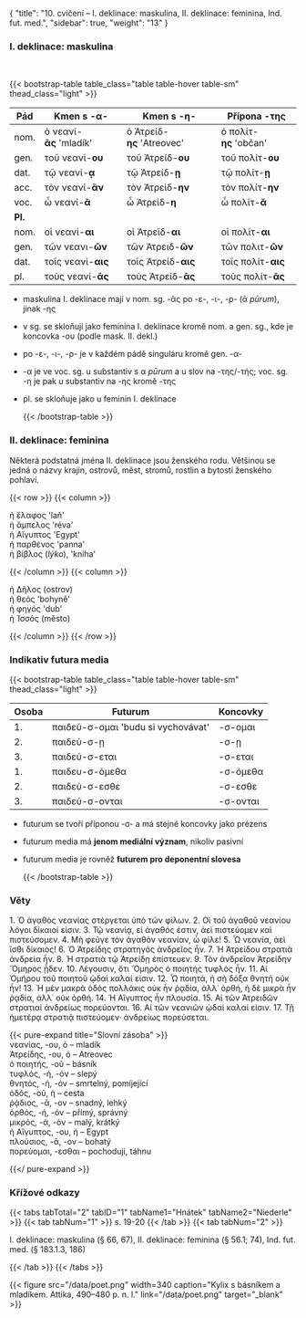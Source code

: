 {
"title": "10. cvičení – I. deklinace: maskulina, II. deklinace: feminina, Ind. fut. med.",
    "sidebar": true,
    "weight": "13"
}

### I. deklinace: maskulina

</br>

{{< bootstrap-table table_class="table table-hover table-sm" thead_class="light" >}}

| Pád     | Kmen s -α-              | Kmen s -η-                 | Přípona -της           |
| ------- | ----------------------- | -------------------------- | ---------------------- |
| nom.    | ὁ νεανί-**ᾱς** 'mladík' | ὁ Ἀτρείδ-**ης** 'Atreovec' | ὁ πολίτ-**ης** 'občan' |
| gen.    | τοῦ νεανί-**ου**        | τοῦ Ἀτρείδ-**ου**          | τοῦ πολίτ-**ου**       |
| dat.    | τῷ νεανί-**ᾳ**          | τῷ Ἀτρείδ-**ῃ**            | τῷ πολίτ-**ῃ**         |
| acc.    | τὸν νεανί-**ᾱν**        | τὸν Ἀτρείδ-**ην**          | τὸν πολίτ-**ην**       |
| voc.    | ὦ νεανί-**ᾱ**           | ὦ Ἀτρείδ-**η**             | ὦ πολῖτ-**ᾰ**          |
| **Pl.** |                         |                            |                        |
| nom.    | οἱ νεανί-**αι**         | οἱ Ἀτρεῖδ-**αι**           | οἱ πολῖτ-**αι**        |
| gen.    | τῶν νεανι-**ῶν**        | τῶν Ἀτρειδ-**ῶν**          | τῶν πολιτ-**ῶν**       |
| dat.    | τοῖς νεανί-**αις**      | τοῖς Ἀτρείδ-**αις**        | τοῖς πολίτ-**αις**     |
| pl.     | τοὺς νεανί-**ᾱς**       | τοὺς Ἀτρείδ-**ᾱς**         | τοὺς πολίτ-**ᾱς**      |

- maskulina I. deklinace mají v nom. sg. -ᾱς po -ε-, -ι-, -ρ- (ᾱ *pūrum*), jinak -ης

- v sg. se skloňují jako feminina I. deklinace kromě nom. a gen. sg., kde je koncovka -ου (podle mask. II. dekl.)

- po -ε-, -ι-, -ρ- je v každém pádě singuláru kromě gen. -α- 

- -α je ve voc. sg. u substantiv s α *pūrum* a u slov na -της/-τής; voc. sg. -η je pak u substantiv na -ης kromě -της

- pl. se skloňuje jako u feminin I. deklinace
  
  {{< /bootstrap-table >}}

### II. deklinace: feminina

Některá podstatná jména II. deklinace jsou ženského rodu. Většinou se jedná o názvy krajin, ostrovů, měst, stromů, rostlin a bytostí ženského pohlaví. 

{{< row >}}
{{< column >}}

ἡ ἔλαφος 'laň'  
ἡ ἄμπελος 'réva'  
ἡ Αἴγυπτος 'Egypt'  
ἡ παρθένος 'panna'    
ἡ βίβλος (*lýko*), 'kniha'    

{{< /column >}} 
{{< column >}}

ἡ Δῆλος (ostrov)  
ἡ θεός 'bohyně'  
ἡ φηγός 'dub'  
ἡ Ἰσσός (město)  

{{< /column >}} 
{{< /row >}}

### Indikativ futura media

{{< bootstrap-table table_class="table table-hover table-sm" thead_class="light" >}}

| Osoba | Futurum                            | Koncovky |
| ----- | ---------------------------------- | -------- |
| 1.    | παιδεύ-σ-ομαι 'budu si vychovávat' | -σ-ομαι  |
| 2.    | παιδεύ-σ-ῃ                         | -σ-ῃ     |
| 3.    | παιδεύ-σ-εται                      | -σ-εται  |
| 1.    | παιδευ-σ-όμεθα                     | -σ-όμεθα |
| 2.    | παιδεύ-σ-εσθε                      | -σ-εσθε  |
| 3.    | παιδεύ-σ-ονται                     | -σ-ονται |

- futurum se tvoří příponou -σ- a má stejné koncovky jako prézens

- futurum media má **jenom mediální význam**, nikoliv pasivní 

- futurum media je rovněž **futurem pro deponentní slovesa**
  
  {{< /bootstrap-table >}}

### Věty

1\. Ὁ ἀγαθὸς νεανίας στέργεται ὑπὸ τῶν φίλων. 2. Οἱ τοῦ ἀγαθοῦ νεανίου λόγοι δίκαιοί εἰσιν. 3. Τῷ νεανίᾳ, εἰ ἀγαθός ἐστιν, ἀεὶ πιστεύομεν καὶ πιστεύσομεν. 4. Μὴ φεῦγε τὸν ἀγαθὸν νεανίαν, ὦ φίλε! 5. Ὦ νεανία, ἀεὶ ἴσθι δίκαιος! 6. Ὁ Ἀτρείδης στρατηγὸς ἀνδρεῖος ἦν. 7. Ἡ Ἀτρείδου στρατιὰ ἀνδρεία ἦν. 8. Ἡ στρατιὰ τῷ Ἀτρείδῃ ἐπίστευεν. 9. Τὸν ἀνδρεῖον Ἀτρείδην Ὅμηρος ᾖδεν. 10. Λέγουσιν, ὅτι Ὅμηρὸς ὁ ποιητὴς τυφλὸς ἦν. 11. Αἱ Ὁμήρου τοῦ ποιητοῦ ᾠδαὶ καλαί εἰσιν. 12. Ὦ ποιητά, ἡ σὴ δόξα θνητὴ οὐκ ἦν! 13. Ἡ μὲν μακρὰ ὁδὸς πολλάκις οὐκ ἦν ῥᾳδία, ἀλλ᾽ ὀρθή, ἡ δὲ μικρὰ ἦν ῥᾳδία, ἀλλ᾽ οὐκ ὀρθή. 14. Ἡ Αἴγυπτος ἦν πλουσία. 15. Αἱ τῶν Ἀτρειδῶν στρατιαὶ ἀνδρείως πορεύονται. 16. Αἱ τῶν νεανιῶν ᾠδαὶ καλαί εἰσιν. 17. Τῇ ἡμετέρᾳ στρατιᾷ πιστεύομεν· ἀνδρείως πορεύσεται.

{{< pure-expand title="Slovní zásoba" >}}      
νεανίας, -ου, ὁ – mladík  
Ἀτρείδης, -ου, ὁ – Atreovec  
ὁ ποιητής, -οῦ – básník  
τυφλός, -ή, -όν – slepý  
θνητός, -ή, -όν – smrtelný, pomíjející  
ὁδός, -οῦ, ἡ – cesta  
ῥᾴδιος, -ᾱ, -ον – snadný, lehký  
ὀρθός, -ή, -όν – přímý, správný   
μικρός, -ά, -όν – malý, krátký  
ἡ Αἴγυπτος, -ου, ἡ – Egypt  
πλούσιος, -ᾱ, -ον – bohatý   
πορεύομαι, -εσθαι – pochoduji, táhnu

{{</ pure-expand >}}

### Křížové odkazy

{{< tabs tabTotal="2" tabID="1" tabName1="Hnátek" tabName2="Niederle" >}}
{{< tab tabNum="1" >}}
s. 19-20
{{< /tab >}}
{{< tab tabNum="2" >}}

I. deklinace: maskulina (§ 66, 67), II. deklinace: feminina (§ 56.1; 74), Ind. fut. med. (§ 183.1.3, 186) 

{{< /tab >}}
{{< /tabs >}}

{{< figure src="/data/poet.png" width=340 caption="Kylix s básníkem a mladíkem. Attika, 490–480 p. n. l." link="/data/poet.png" target=”_blank” >}}